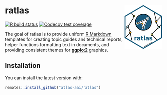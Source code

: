 
<!-- README.md is generated from README.Rmd. Please edit that file -->

# ratlas <img src="man/figures/ratlas-large.png" align="right" width="120" />

<!-- badges: start -->

[![R build
status](https://github.com/atlas-aai/ratlas/workflows/R-CMD-check/badge.svg)](https://github.com/atlas-aai/ratlas/actions)
[![Codecov test
coverage](https://codecov.io/gh/atlas-aai/ratlas/branch/master/graph/badge.svg)](https://codecov.io/gh/atlas-aai/ratlas?branch=master)
<!-- badges: end -->

The goal of ratlas is to provide uniform [R
Markdown](https://bookdown.org/yihui/rmarkdown/) templates for creating
topic guides and technical reports, helper functions formatting text in
documents, and providing consistent themes for
[**ggplot2**](https://ggplot2.tidyverse.org) graphics.

## Installation

You can install the latest version with:

``` r
remotes::install_github("atlas-aai/ratlas")
```
